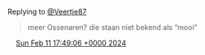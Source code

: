 Replying to [@Veertje87](https://twitter.com/Veertje87/status/1756723328633430423)

> meer Ossenaren? die staan niet bekend als “mooi”

<img src="../../media/tweet.ico" width="12" /> [Sun Feb 11 17:49:06 +0000 2024](https://twitter.com/DromerDenker/status/1756737134608728116)